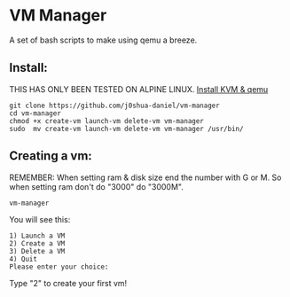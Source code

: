 # VM Manager
A set of bash scripts to make using qemu a breeze.

## Install:
THIS HAS ONLY BEEN TESTED ON ALPINE LINUX.
[Install KVM & qemu](https://github.com/j0shua-daniel/vm-manager/blob/main/INSTALL.md)

```
git clone https://github.com/j0shua-daniel/vm-manager
cd vm-manager
chmod +x create-vm launch-vm delete-vm vm-manager
sudo  mv create-vm launch-vm delete-vm vm-manager /usr/bin/
```

## Creating a vm:
REMEMBER: When setting ram & disk size end the number with G or M. So when setting ram don't do "3000" do "3000M".

```
vm-manager 
```
You will see this: 
```
1) Launch a VM
2) Create a VM
3) Delete a VM
4) Quit
Please enter your choice:
```
Type "2" to create your first vm!
